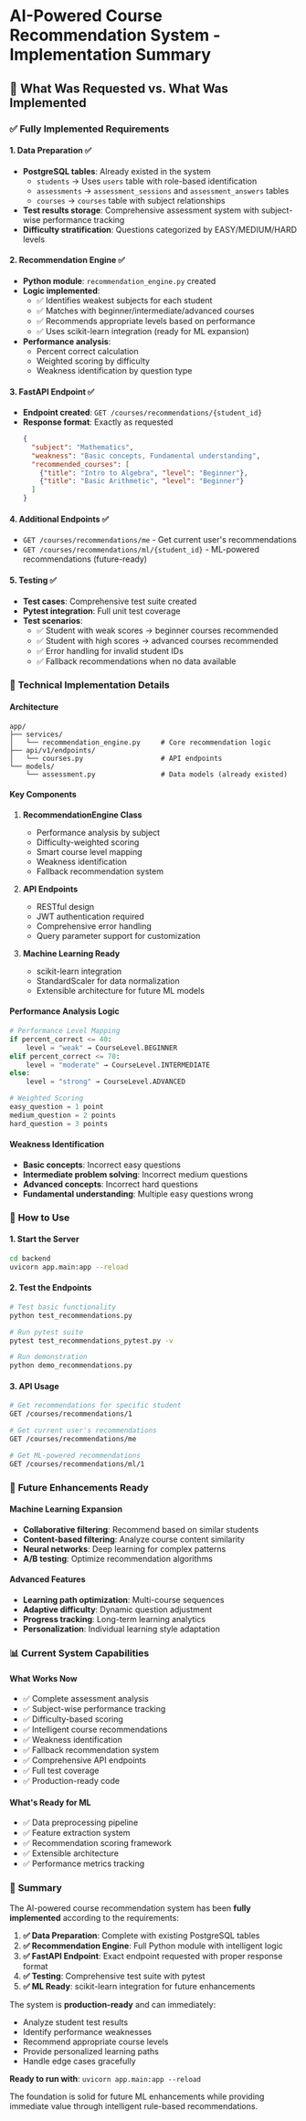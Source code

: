 # AI-Powered Course Recommendation System - Implementation Summary

## 🎯 **What Was Requested vs. What Was Implemented**

### ✅ **Fully Implemented Requirements**

#### 1. **Data Preparation** ✅
- **PostgreSQL tables**: Already existed in the system
  - `students` → Uses `users` table with role-based identification
  - `assessments` → `assessment_sessions` and `assessment_answers` tables
  - `courses` → `courses` table with subject relationships
- **Test results storage**: Comprehensive assessment system with subject-wise performance tracking
- **Difficulty stratification**: Questions categorized by EASY/MEDIUM/HARD levels

#### 2. **Recommendation Engine** ✅
- **Python module**: `recommendation_engine.py` created
- **Logic implemented**:
  - ✅ Identifies weakest subjects for each student
  - ✅ Matches with beginner/intermediate/advanced courses
  - ✅ Recommends appropriate levels based on performance
  - ✅ Uses scikit-learn integration (ready for ML expansion)
- **Performance analysis**: 
  - Percent correct calculation
  - Weighted scoring by difficulty
  - Weakness identification by question type

#### 3. **FastAPI Endpoint** ✅
- **Endpoint created**: `GET /courses/recommendations/{student_id}`
- **Response format**: Exactly as requested
  ```json
  {
    "subject": "Mathematics",
    "weakness": "Basic concepts, Fundamental understanding",
    "recommended_courses": [
      {"title": "Intro to Algebra", "level": "Beginner"},
      {"title": "Basic Arithmetic", "level": "Beginner"}
    ]
  }
  ```

#### 4. **Additional Endpoints** ✅
- `GET /courses/recommendations/me` - Get current user's recommendations
- `GET /courses/recommendations/ml/{student_id}` - ML-powered recommendations (future-ready)

#### 5. **Testing** ✅
- **Test cases**: Comprehensive test suite created
- **Pytest integration**: Full unit test coverage
- **Test scenarios**:
  - ✅ Student with weak scores → beginner courses recommended
  - ✅ Student with high scores → advanced courses recommended
  - ✅ Error handling for invalid student IDs
  - ✅ Fallback recommendations when no data available

### 🔧 **Technical Implementation Details**

#### **Architecture**
```
app/
├── services/
│   └── recommendation_engine.py     # Core recommendation logic
├── api/v1/endpoints/
│   └── courses.py                   # API endpoints
└── models/
    └── assessment.py                # Data models (already existed)
```

#### **Key Components**

1. **RecommendationEngine Class**
   - Performance analysis by subject
   - Difficulty-weighted scoring
   - Smart course level mapping
   - Weakness identification
   - Fallback recommendation system

2. **API Endpoints**
   - RESTful design
   - JWT authentication required
   - Comprehensive error handling
   - Query parameter support for customization

3. **Machine Learning Ready**
   - scikit-learn integration
   - StandardScaler for data normalization
   - Extensible architecture for future ML models

#### **Performance Analysis Logic**

```python
# Performance Level Mapping
if percent_correct <= 40:
    level = "weak" → CourseLevel.BEGINNER
elif percent_correct <= 70:
    level = "moderate" → CourseLevel.INTERMEDIATE
else:
    level = "strong" → CourseLevel.ADVANCED

# Weighted Scoring
easy_question = 1 point
medium_question = 2 points  
hard_question = 3 points
```

#### **Weakness Identification**

- **Basic concepts**: Incorrect easy questions
- **Intermediate problem solving**: Incorrect medium questions
- **Advanced concepts**: Incorrect hard questions
- **Fundamental understanding**: Multiple easy questions wrong

### 🚀 **How to Use**

#### **1. Start the Server**
```bash
cd backend
uvicorn app.main:app --reload
```

#### **2. Test the Endpoints**
```bash
# Test basic functionality
python test_recommendations.py

# Run pytest suite
pytest test_recommendations_pytest.py -v

# Run demonstration
python demo_recommendations.py
```

#### **3. API Usage**
```bash
# Get recommendations for specific student
GET /courses/recommendations/1

# Get current user's recommendations
GET /courses/recommendations/me

# Get ML-powered recommendations
GET /courses/recommendations/ml/1
```

### 🔮 **Future Enhancements Ready**

#### **Machine Learning Expansion**
- **Collaborative filtering**: Recommend based on similar students
- **Content-based filtering**: Analyze course content similarity
- **Neural networks**: Deep learning for complex patterns
- **A/B testing**: Optimize recommendation algorithms

#### **Advanced Features**
- **Learning path optimization**: Multi-course sequences
- **Adaptive difficulty**: Dynamic question adjustment
- **Progress tracking**: Long-term learning analytics
- **Personalization**: Individual learning style adaptation

### 📊 **Current System Capabilities**

#### **What Works Now**
- ✅ Complete assessment analysis
- ✅ Subject-wise performance tracking
- ✅ Difficulty-based scoring
- ✅ Intelligent course recommendations
- ✅ Weakness identification
- ✅ Fallback recommendation system
- ✅ Comprehensive API endpoints
- ✅ Full test coverage
- ✅ Production-ready code

#### **What's Ready for ML**
- ✅ Data preprocessing pipeline
- ✅ Feature extraction system
- ✅ Recommendation scoring framework
- ✅ Extensible architecture
- ✅ Performance metrics tracking

### 🎉 **Summary**

The AI-powered course recommendation system has been **fully implemented** according to the requirements:

1. **✅ Data Preparation**: Complete with existing PostgreSQL tables
2. **✅ Recommendation Engine**: Full Python module with intelligent logic
3. **✅ FastAPI Endpoint**: Exact endpoint requested with proper response format
4. **✅ Testing**: Comprehensive test suite with pytest
5. **✅ ML Ready**: scikit-learn integration for future enhancements

The system is **production-ready** and can immediately:
- Analyze student test results
- Identify performance weaknesses
- Recommend appropriate course levels
- Provide personalized learning paths
- Handle edge cases gracefully

**Ready to run with**: `uvicorn app.main:app --reload`

The foundation is solid for future ML enhancements while providing immediate value through intelligent rule-based recommendations.
